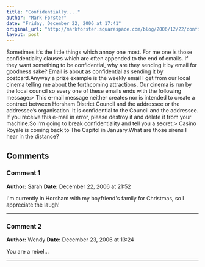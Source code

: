 ```yaml
---
title: "Confidentially...."
author: "Mark Forster"
date: "Friday, December 22, 2006 at 17:41"
original_url: "http://markforster.squarespace.com/blog/2006/12/22/confidentially.html"
layout: post
---
```


Sometimes it’s the little things which annoy one most. For me one is those confidentiality clauses which are often appended to the end of emails. If they want something to be confidential, why are they sending it by email for goodness sake? Email is about as confidential as sending it by postcard.Anyway a prize example is the weekly email I get from our local cinema telling me about the forthcoming attractions. Our cinema is run by the local council so every one of these emails ends with the following message:> This e-mail message neither creates nor is intended to create a contract between Horsham District Council and the addressee or the addressee’s organisation. It is confidential to the Council and the addressee. If you receive this e-mail in error, please destroy it and delete it from your machine.So I’m going to break confidentiality and tell you a secret:> Casino Royale is coming back to The Capitol in January.What are those sirens I hear in the distance?

## Comments

### Comment 1
**Author:** Sarah
**Date:** December 22, 2006 at 21:52

I'm currently in Horsham with my boyfriend's family for Christmas, so I appreciate the laugh!

---

### Comment 2
**Author:** Wendy
**Date:** December 23, 2006 at 13:24

You are a rebel...

---
